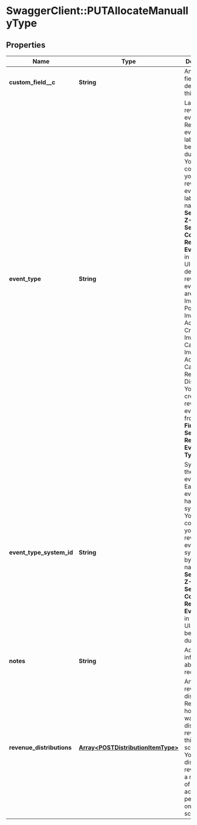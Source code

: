 # SwaggerClient::PUTAllocateManuallyType

## Properties
Name | Type | Description | Notes
------------ | ------------- | ------------- | -------------
**custom_field__c** | **String** | Any custom fields defined for this object.  | [optional] 
**event_type** | **String** | Label of the revenue event type. Revenue event type labels can be duplicated. You can configure your revenue event type labels by navigating to **Settings &gt; Z-Finance Settings &gt; Configure Revenue Event Types** in the Zuora UI. The default revenue event types are: * Invoice Posted * Invoice Item Adjustment Created * Invoice Canceled * Invoice Item Adjustment Canceled * Revenue Distributed  You can create revenue event types from **Finance Settings &gt; Revenue Event Types**.  | [optional] 
**event_type_system_id** | **String** | System ID of the revenue event type. Each eventType has a unique system ID. You can configure your revenue event type system IDs by navigating to **Settings &gt; Z-Finance Settings &gt; Configure Revenue Event Types** in the Zuora UI.  Cannot be duplicated.  | [optional] 
**notes** | **String** | Additional information about this record.  | [optional] 
**revenue_distributions** | [**Array&lt;POSTDistributionItemType&gt;**](POSTDistributionItemType.md) | An array of revenue distributions. Represents how you want to distribute revenue for this revenue schedule. You can distribute revenue into a maximum of 250 accounting periods with one revenue schedule.  | [optional] 


